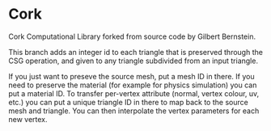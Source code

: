 # Cork
Cork Computational Library forked from source code by Gilbert Bernstein.

This branch adds an integer id to each triangle that is preserved through the CSG operation, and given to any triangle subdivided from an input triangle.

If you just want to preseve the source mesh, put a mesh ID in there. If you need to preserve the material (for example for physics simulation) you can put a material ID.
To transfer per-vertex attribute (normal, vertex colour, uv, etc.) you can put a unique triangle ID in there to map back to the source mesh and triangle. You can then interpolate the vertex parameters for each new vertex.
